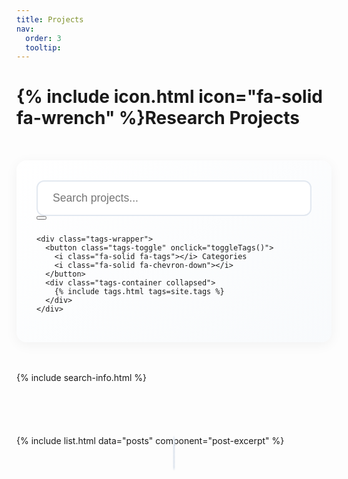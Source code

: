 ```yaml
---
title: Projects
nav:
  order: 3
  tooltip: 
---
```


# {% include icon.html icon="fa-solid fa-wrench" %}Research Projects

<div class="project-container">
  <div class="search-section">
    <div class="search-box">
      <input type="text" id="project-search" placeholder="Search projects..." oninput="window.onSearchInput(this)">
      <button type="button" onclick="window.onSearchClear()">
        <i class="icon fa-solid fa-magnifying-glass"></i>
      </button>
      <div id="search-suggestions" class="search-suggestions"></div>
    </div>
    
    <div class="tags-wrapper">
      <button class="tags-toggle" onclick="toggleTags()">
        <i class="fa-solid fa-tags"></i> Categories
        <i class="fa-solid fa-chevron-down"></i>
      </button>
      <div class="tags-container collapsed">
        {% include tags.html tags=site.tags %}
      </div>
    </div>
  </div>

  {% include search-info.html %}

  <div class="projects-timeline">
    {% include list.html data="posts" component="post-excerpt" %}
  </div>
</div>

<style>
.project-container {
  max-width: 1200px;
  margin: 0 auto;
  padding: 2rem 0;
}

.search-section {
  background: linear-gradient(145deg, #ffffff 0%, #f8fafc 100%);
  border-radius: 16px;
  padding: 2rem;
  margin-bottom: 3rem;
  box-shadow: 0 4px 20px rgba(0,0,0,0.05);
}

.search-box {
  position: relative;
  max-width: 600px;
  margin: 0 auto 1.5rem;
}

.search-box input {
  width: 100%;
  padding: 1rem 1.5rem;
  border: 2px solid #e2e8f0;
  border-radius: 12px;
  font-size: 1.1rem;
  transition: all 0.3s ease;
  background: white;
}

.search-box input:focus {
  border-color: #3b82f6;
  box-shadow: 0 0 0 3px rgba(59,130,246,0.1);
  outline: none;
}

.search-suggestions {
  position: absolute;
  top: calc(100% + 5px);
  left: 0;
  right: 0;
  background: white;
  border-radius: 12px;
  box-shadow: 0 4px 20px rgba(0,0,0,0.1);
  border: 1px solid #e2e8f0;
  z-index: 1000;
  max-height: 400px;
  overflow-y: auto;
  display: none;
}

.suggestion-category {
  padding: 8px 12px;
  font-size: 0.85rem;
  font-weight: 600;
  color: #64748b;
  background: #f8fafc;
  border-bottom: 1px solid #e2e8f0;
}

.suggestion-item {
  padding: 10px 16px;
  cursor: pointer;
  display: flex;
  align-items: center;
  gap: 8px;
  transition: all 0.2s ease;
}

.suggestion-item:hover,
.suggestion-item.selected {
  background: #f1f5f9;
}

.suggestion-item i {
  font-size: 0.9rem;
  color: #64748b;
}

.suggestion-item .tag-suggestion {
  color: #3b82f6;
  font-size: 0.9rem;
}

.suggestion-item .title-suggestion {
  color: #1e293b;
}

.no-results {
  padding: 12px 16px;
  color: #64748b;
  font-style: italic;
  text-align: center;
}

.tags-wrapper {
  max-width: 600px;
  margin: 0 auto;
}

.tags-toggle {
  width: 100%;
  padding: 1rem;
  background: white;
  border: 2px solid #e2e8f0;
  border-radius: 12px;
  font-size: 1.1rem;
  cursor: pointer;
  display: flex;
  justify-content: space-between;
  align-items: center;
}

.tags-container {
  margin-top: 1rem;
  transition: all 0.3s ease;
  overflow: hidden;
}

.tags-container.collapsed {
  height: 0;
  margin-top: 0;
}

.projects-timeline {
  position: relative;
  max-width: 1000px;
  margin: 4rem auto;
  padding: 20px 0;
}

.projects-timeline::before {
  content: '';
  position: absolute;
  left: 50%;
  transform: translateX(-50%);
  width: 3px;
  height: 100%;
  background: linear-gradient(to bottom, transparent, #e2e8f0 10%, #e2e8f0 90%, transparent);
  border-radius: 3px;
}

.post-excerpt {
  position: relative;
  width: calc(50% - 50px);
  margin: 2rem 0;
  background: white;
  border-radius: 16px;
  padding: 1.5rem;
  box-shadow: 0 4px 20px rgba(0,0,0,0.05);
  transition: all 0.3s ease;
}

.post-excerpt:hover {
  transform: translateY(-5px);
  box-shadow: 0 8px 30px rgba(0,0,0,0.1);
}

.post-excerpt::before {
  content: '';
  position: absolute;
  top: 24px;
  width: 16px;
  height: 16px;
  background: #3b82f6;
  border: 3px solid #fff;
  border-radius: 50%;
  box-shadow: 0 0 0 3px rgba(59,130,246,0.2);
  z-index: 1;
}

.post-excerpt::after {
  content: '';
  position: absolute;
  top: 32px;
  width: 50px;
  height: 2px;
  background: #e2e8f0;
}

.post-excerpt:nth-child(odd) {
  float: left;
  clear: left;
}

.post-excerpt:nth-child(even) {
  float: right;
  clear: right;
}

.post-excerpt:nth-child(odd)::before {
  right: -58px;
}

.post-excerpt:nth-child(even)::before {
  left: -58px;
}

.post-excerpt:nth-child(odd)::after {
  right: -50px;
}

.post-excerpt:nth-child(even)::after {
  left: -50px;
}

.post-date {
  position: absolute;
  top: 0;
  font-size: 0.9rem;
  color: #64748b;
  padding: 4px 12px;
  background: #f8fafc;
  border-radius: 20px;
  box-shadow: 0 2px 8px rgba(0,0,0,0.05);
}

.post-excerpt:nth-child(odd) .post-date {
  right: -110px;
}

.post-excerpt:nth-child(even) .post-date {
  left: -110px;
}

.post-excerpt:nth-child(odd) {
  animation: slideInLeft 0.5s ease-out;
}

.post-excerpt:nth-child(even) {
  animation: slideInRight 0.5s ease-out;
}

@keyframes slideInLeft {
  from {
    opacity: 0;
    transform: translateX(-30px);
  }
  to {
    opacity: 1;
    transform: translateX(0);
  }
}

@keyframes slideInRight {
  from {
    opacity: 0;
    transform: translateX(30px);
  }
  to {
    opacity: 1;
    transform: translateX(0);
  }
}

/* Clear fix for the timeline */
.projects-timeline::after {
  content: '';
  display: table;
  clear: both;
}

/* Make timeline responsive */
@media (max-width: 768px) {
  .projects-timeline::before {
    left: 30px;
  }
  
  .post-excerpt {
    width: calc(100% - 80px);
    float: right;
    clear: both;
  }
  
  .post-excerpt::before {
    left: -45px !important;
  }
  
  .post-excerpt::after {
    left: -37px !important;
    width: 37px;
  }
  
  .post-date {
    left: -85px !important;
    font-size: 0.85rem;
  }
}
</style>

<script>
// Get all project data
const getAllProjects = () => {
  const projects = document.querySelectorAll('.post-excerpt');
  return Array.from(projects).map(project => ({
    title: project.querySelector('h3')?.textContent || '',
    tags: Array.from(project.querySelectorAll('.tag')).map(tag => tag.textContent.trim()),
    element: project
  }));
};

// Get all unique tags
const getAllTags = () => {
  const tags = new Set();
  document.querySelectorAll('.tag').forEach(tag => {
    tags.add(tag.textContent.trim());
  });
  return Array.from(tags);
};

const projects = getAllProjects();
const allTags = getAllTags();

function showSuggestions(query) {
  if (!query || query.length < 1) {
    suggestionsContainer.style.display = 'none';
    return;
  }

  const lcQuery = query.toLowerCase();
  
  // Find matching tags
  const matchingTags = allTags.filter(tag => 
    tag.toLowerCase().includes(lcQuery)
  );

  // Find matching titles
  const matchingTitles = projects.filter(project => 
    project.title.toLowerCase().includes(lcQuery)
  );

  // Build suggestion HTML
  let html = '';
  
  if (matchingTags.length > 0) {
    html += `<div class="suggestion-category">Tags</div>`;
    html += matchingTags.slice(0, 3).map(tag => `
      <div class="suggestion-item" data-type="tag" data-value="${tag}">
        <i class="fa-solid fa-tag"></i>
        <span class="tag-suggestion">${tag}</span>
      </div>
    `).join('');
  }

  if (matchingTitles.length > 0) {
    html += `<div class="suggestion-category">Projects</div>`;
    html += matchingTitles.slice(0, 5).map(project => `
      <div class="suggestion-item" data-type="title" data-value="${project.title}">
        <i class="fa-solid fa-file-lines"></i>
        <span class="title-suggestion">${project.title}</span>
      </div>
    `).join('');
  }

  if (!html) {
    html = '<div class="no-results">No matching results found</div>';
  }

  suggestionsContainer.innerHTML = html;
  suggestionsContainer.style.display = 'block';
}

// Handle keyboard navigation
let selectedIndex = -1;

searchInput.addEventListener('keydown', function(e) {
  const items = suggestionsContainer.querySelectorAll('.suggestion-item');
  
  if (e.key === 'ArrowDown' || e.key === 'ArrowUp') {
    e.preventDefault();
    
    if (e.key === 'ArrowDown') {
      selectedIndex = (selectedIndex + 1) % items.length;
    } else {
      selectedIndex = selectedIndex <= 0 ? items.length - 1 : selectedIndex - 1;
    }
    
    items.forEach((item, index) => {
      item.classList.toggle('selected', index === selectedIndex);
    });
  }
  
  if (e.key === 'Enter' && selectedIndex >= 0) {
    const selectedItem = items[selectedIndex];
    handleSuggestionClick(selectedItem);
  }
});

searchInput.addEventListener('input', function(e) {
  selectedIndex = -1;
  showSuggestions(e.target.value);
});

// Handle suggestion clicks
function handleSuggestionClick(element) {
  const type = element.dataset.type;
  const value = element.dataset.value;
  
  if (type === 'tag') {
    // Find and click the corresponding tag element
    document.querySelector(`.tag[data-tooltip="${value}"]`)?.click();
  } else {
    // Filter to show only the selected project
    searchInput.value = value;
    window.onSearchInput(searchInput);
  }
  
  suggestionsContainer.style.display = 'none';
}

suggestionsContainer.addEventListener('click', function(e) {
  const item = e.target.closest('.suggestion-item');
  if (item) {
    handleSuggestionClick(item);
  }
});
</script>
